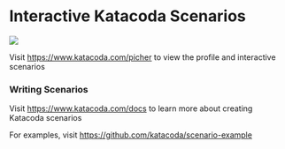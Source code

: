 # Interactive Katacoda Scenarios

[![](http://shields.katacoda.com/katacoda/picher/count.svg)](https://www.katacoda.com/picher "Get your profile on Katacoda.com")

Visit https://www.katacoda.com/picher to view the profile and interactive scenarios

### Writing Scenarios
Visit https://www.katacoda.com/docs to learn more about creating Katacoda scenarios

For examples, visit https://github.com/katacoda/scenario-example
